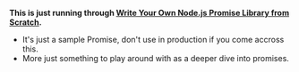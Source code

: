 **This is just running through [Write Your Own Node.js Promise Library from Scratch](http://thecodebarbarian.com/write-your-own-node-js-promise-library-from-scratch.html).**

* It's just a sample Promise, don't use in production if you come accross this.
* More just something to play around with as a deeper dive into promises.